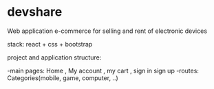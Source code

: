 # devshare

Web application e-commerce for selling and rent of electronic devices

stack: react + css + bootstrap

project and application structure:

-main pages: Home , My account , my cart , sign in sign up
-routes: Categories(mobile, game, computer, ..)
